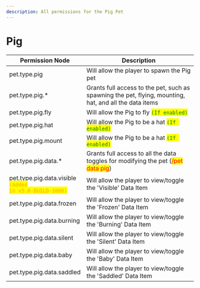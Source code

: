 ```yaml
---
description: All permissions for the Pig Pet
---
```



# Pig
| Permission Node | Description |
| - | - |
| pet.type.pig | Will allow the player to spawn the Pig pet |
| pet.type.pig.* | Grants full access to the pet, such as spawning the pet, flying, mounting, hat, and all the data items |
| pet.type.pig.fly | Will allow the Pig to fly <mark style="color:green;">`(If enabled)`</mark> |
| pet.type.pig.hat | Will allow the Pig to be a hat <mark style="color:green;">`(If enabled)`</mark> |
| pet.type.pig.mount | Will allow the Pig to be a hat <mark style="color:green;">`(If enabled)`</mark> |
| pet.type.pig.data.* | Grants full access to all the data toggles for modifying the pet (<mark style="color:red;">/pet data pig</mark>) |
| pet.type.pig.data.visible<br><mark style="color:orange;"><code>(Added in v5.0-BUILD-1000)</code></mark> | Will allow the player to view/toggle the 'Visible' Data Item |
| pet.type.pig.data.frozen | Will allow the player to view/toggle the 'Frozen' Data Item |
| pet.type.pig.data.burning | Will allow the player to view/toggle the 'Burning' Data Item |
| pet.type.pig.data.silent | Will allow the player to view/toggle the 'Silent' Data Item |
| pet.type.pig.data.baby | Will allow the player to view/toggle the 'Baby' Data Item |
| pet.type.pig.data.saddled | Will allow the player to view/toggle the 'Saddled' Data Item |

